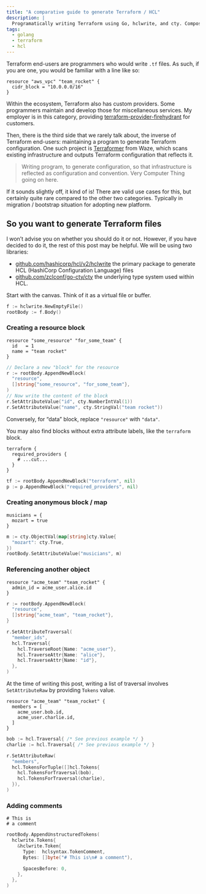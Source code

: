 ```yaml
---
title: "A comparative guide to generate Terraform / HCL"
description: |
  Programatically writing Terraform using Go, hclwrite, and cty. Composing HCL from code without losing typesafety.
tags:
  - golang
  - terraform
  - hcl
---
```


Terraform end-users are programmers who would write `.tf` files. As such, if you are one, you would be familiar with a line like so:

```hcl
resource "aws_vpc" "team_rocket" {
  cidr_block = "10.0.0.0/16"
}
```

Within the ecosystem, Terraform also has custom providers. Some programmers maintain and develop those for miscellaneous services. My employer is in this category, providing [terraform-provider-firehydrant](https://registry.terraform.io/providers/firehydrant/firehydrant/latest) for customers.

Then, there is the third side that we rarely talk about, the inverse of Terraform end-users: maintaining a program to generate Terraform configuration. One such project is [Terraformer](https://github.com/GoogleCloudPlatform/terraformer) from Waze, which scans existing infrastructure and outputs Terraform configuration that reflects it.

> Writing program, to generate configuration, so that infrastructure is reflected as configuration and convention.
> Very Computer Thing going on here.

If it sounds slightly off, it kind of is! There are valid use cases for this, but certainly quite rare compared to the other two categories. Typically in migration / bootstrap situation for adopting new platform.

## So you want to generate Terraform files

I won’t advise you on whether you should do it or not. However, if you have decided to do it, the rest of this post may be helpful. We will be using two libraries:

- [github.com/hashicorp/hcl/v2/hclwrite](https://pkg.go.dev/github.com/hashicorp/hcl/v2/hclwrite) the primary package to generate HCL (HashiCorp Configuration Language) files
- [github.com/zclconf/go-cty/cty](https://pkg.go.dev/github.com/zclconf/go-cty@v1.14.4/cty) the underlying type system used within HCL.

Start with the canvas. Think of it as a virtual file or buffer.

```go
f := hclwrite.NewEmptyFile()
rootBody := f.Body()
```

### Creating a resource block

```hcl
resource "some_resource" "for_some_team" {
  id   = 1
  name = "team rocket"
}
```

```go
// Declare a new "block" for the resource
r := rootBody.AppendNewBlock(
  "resource",
  []string{"some_resource", "for_some_team"},
)
// Now write the content of the block
r.SetAttributeValue("id", cty.NumberIntVal(1))
r.SetAttributeValue("name", cty.StringVal("team rocket"))
```

Conversely, for “data” block, replace `"resource"` with `"data"`.

You may also find blocks without extra attribute labels, like the `terraform` block.

```hcl
terraform {
  required_providers {
    # ...cut...
  }
}
```

```go
tf := rootBody.AppendNewBlock("terraform", nil)
p := p.AppendNewBlock("required_providers", nil)
```

### Creating anonymous block / map

```hcl
musicians = {
  mozart = true
}
```

```go
m := cty.ObjectVal(map[string]cty.Value{
  "mozart": cty.True,
})
rootBody.SetAttributeValue("musicians", m)
```

### Referencing another object

```hcl
resource "acme_team" "team_rocket" {
  admin_id = acme_user.alice.id
}
```

```go
r := rootBody.AppendNewBlock(
  "resource",
  []string{"acme_team", "team_rocket"},
}

r.SetAttributeTraversal(
  "member_ids",
  hcl.Traversal{
    hcl.TraverseRoot{Name: "acme_user"},
    hcl.TraverseAttr{Name: "alice"},
    hcl.TraverseAttr{Name: "id"},
  },
)
```

At the time of writing this post, writing a list of traversal involves `SetAttributeRaw` by providing `Tokens` value.

```hcl
resource "acme_team" "team_rocket" {
  members = [
    acme_user.bob.id,
    acme_user.charlie.id,
  ]
}
```

```go
bob := hcl.Traversal{ /* See previous example */ }
charlie := hcl.Traversal{ /* See previous example */ }

r.SetAttributeRaw(
  "members",
  hcl.TokensForTuple([]hcl.Tokens{
    hcl.TokensForTraversal(bob),
    hcl.TokensForTraversal(charlie),
  }),
)
```

### Adding comments

```hcl
# This is
# a comment
```

```go
rootBody.AppendUnstructuredTokens(
  hclwrite.Tokens{
    &hclwrite.Token{
      Type:  hclsyntax.TokenComment,
      Bytes: []byte("# This is\n# a comment"),

      SpacesBefore: 0,
    },
  },
)
```
